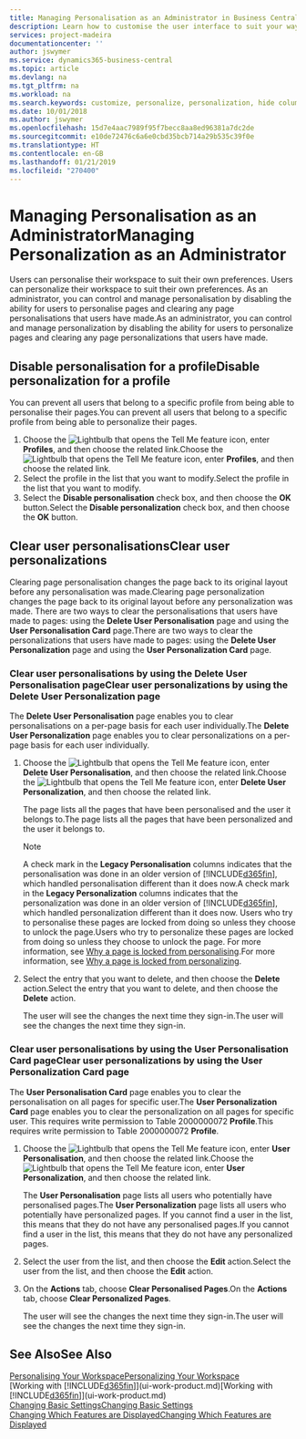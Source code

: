```yaml
---
title: Managing Personalisation as an Administrator in Business Central | Microsoft Docs
description: Learn how to customise the user interface to suit your way of working.
services: project-madeira
documentationcenter: ''
author: jswymer
ms.service: dynamics365-business-central
ms.topic: article
ms.devlang: na
ms.tgt_pltfrm: na
ms.workload: na
ms.search.keywords: customize, personalize, personalization, hide columns, remove fields, move fields
ms.date: 10/01/2018
ms.author: jswymer
ms.openlocfilehash: 15d7e4aac7989f95f7becc8aa8ed96381a7dc2de
ms.sourcegitcommit: e10de72476c6a6e0cbd35bcb714a29b535c39f0e
ms.translationtype: HT
ms.contentlocale: en-GB
ms.lasthandoff: 01/21/2019
ms.locfileid: "270400"
---
```

# <a name="managing-personalization-as-an-administrator"></a><span data-ttu-id="40412-103">Managing Personalisation as an Administrator</span><span class="sxs-lookup"><span data-stu-id="40412-103">Managing Personalization as an Administrator</span></span>
<span data-ttu-id="40412-104"><!--NAV in the Web client--> Users can personalise their workspace to suit their own preferences.</span><span class="sxs-lookup"><span data-stu-id="40412-104"><!--NAV in the Web client--> Users can personalize their workspace to suit their own preferences.</span></span> <span data-ttu-id="40412-105">As an administrator, you can control and manage personalisation by disabling the ability for users to personalise pages and clearing any page personalisations that users have made.</span><span class="sxs-lookup"><span data-stu-id="40412-105">As an administrator, you can control and manage personalization by disabling the ability for users to personalize pages and clearing any page personalizations that users have made.</span></span>

## <a name="disable-personalization-for-a-profile"></a><span data-ttu-id="40412-106">Disable personalisation for a profile</span><span class="sxs-lookup"><span data-stu-id="40412-106">Disable personalization for a profile</span></span>
<span data-ttu-id="40412-107">You can prevent all users that belong to a specific profile from being able to personalise their pages.</span><span class="sxs-lookup"><span data-stu-id="40412-107">You can prevent all users that belong to a specific profile from being able to personalize their pages.</span></span>
1.  <span data-ttu-id="40412-108">Choose the ![Lightbulb that opens the Tell Me feature](media/ui-search/search_small.png "Tell me what you want to do") icon, enter **Profiles**, and then choose the related link.</span><span class="sxs-lookup"><span data-stu-id="40412-108">Choose the ![Lightbulb that opens the Tell Me feature](media/ui-search/search_small.png "Tell me what you want to do") icon, enter **Profiles**, and then choose the related link.</span></span>
2.  <span data-ttu-id="40412-109">Select the profile in the list that you want to modify.</span><span class="sxs-lookup"><span data-stu-id="40412-109">Select the profile in the list that you want to modify.</span></span>
3. <span data-ttu-id="40412-110">Select the **Disable personalisation** check box, and then choose the **OK** button.</span><span class="sxs-lookup"><span data-stu-id="40412-110">Select the **Disable personalization** check box, and then choose the **OK** button.</span></span>

## <a name="clear-user-personalizations"></a><span data-ttu-id="40412-111">Clear user personalisations</span><span class="sxs-lookup"><span data-stu-id="40412-111">Clear user personalizations</span></span>

<span data-ttu-id="40412-112">Clearing page personalisation changes the page back to its original layout before any personalisation was made.</span><span class="sxs-lookup"><span data-stu-id="40412-112">Clearing page personalization changes the page back to its original layout before any personalization was made.</span></span> <span data-ttu-id="40412-113">There are two ways to clear the personalisations that users have made to pages: using the **Delete User Personalisation** page and using the **User Personalisation Card** page.</span><span class="sxs-lookup"><span data-stu-id="40412-113">There are two ways to clear the personalizations that users have made to pages: using the **Delete User Personalization** page and using the **User Personalization Card** page.</span></span>

### <a name="clear-user-personalizations-by-using-the-delete-user-personalization-page"></a><span data-ttu-id="40412-114">Clear user personalisations by using the Delete User Personalisation page</span><span class="sxs-lookup"><span data-stu-id="40412-114">Clear user personalizations by using the Delete User Personalization page</span></span>

<span data-ttu-id="40412-115">The **Delete User Personalisation** page enables you to clear personalisations on a per-page basis for each user individually.</span><span class="sxs-lookup"><span data-stu-id="40412-115">The **Delete User Personalization** page enables you to clear personalizations on a per-page basis for each user individually.</span></span>

1.  <span data-ttu-id="40412-116">Choose the ![Lightbulb that opens the Tell Me feature](media/ui-search/search_small.png "Tell me what you want to do") icon, enter **Delete User Personalisation**, and then choose the related link.</span><span class="sxs-lookup"><span data-stu-id="40412-116">Choose the ![Lightbulb that opens the Tell Me feature](media/ui-search/search_small.png "Tell me what you want to do") icon, enter **Delete User Personalization**, and then choose the related link.</span></span>

    <span data-ttu-id="40412-117">The page lists all the pages that have been personalised and the user it belongs to.</span><span class="sxs-lookup"><span data-stu-id="40412-117">The page lists all the pages that have been personalized and the user it belongs to.</span></span>

    >[!NOTE]
    > <span data-ttu-id="40412-118">A check mark in the **Legacy Personalisation** columns indicates that the personalisation was done in an older version of [!INCLUDE[d365fin](includes/d365fin_md.md)], which handled personalisation different than it does now.</span><span class="sxs-lookup"><span data-stu-id="40412-118">A check mark in the **Legacy Personalization** columns indicates that the personalization was done in an older version of [!INCLUDE[d365fin](includes/d365fin_md.md)], which handled personalization different than it does now.</span></span> <span data-ttu-id="40412-119">Users who try to personalise these pages are locked from doing so unless they choose to unlock the page.</span><span class="sxs-lookup"><span data-stu-id="40412-119">Users who try to personalize these pages are locked from doing so unless they choose to unlock the page.</span></span> <span data-ttu-id="40412-120">For more information, see [Why a page is locked from personalising](ui-personalization-locked.md).</span><span class="sxs-lookup"><span data-stu-id="40412-120">For more information, see [Why a page is locked from personalizing](ui-personalization-locked.md).</span></span>

2. <span data-ttu-id="40412-121">Select the entry that you want to delete, and then choose the **Delete** action.</span><span class="sxs-lookup"><span data-stu-id="40412-121">Select the entry that you want to delete, and then choose the **Delete** action.</span></span>

    <span data-ttu-id="40412-122">The user will see the changes the next time they sign-in.</span><span class="sxs-lookup"><span data-stu-id="40412-122">The user will see the changes the next time they sign-in.</span></span>

### <a name="clear-user-personalizations-by-using-the-user-personalization-card-page"></a><span data-ttu-id="40412-123">Clear user personalisations by using the User Personalisation Card page</span><span class="sxs-lookup"><span data-stu-id="40412-123">Clear user personalizations by using the User Personalization Card page</span></span>

<span data-ttu-id="40412-124">The **User Personalisation Card** page enables you to clear the personalisation on all pages for specific user.</span><span class="sxs-lookup"><span data-stu-id="40412-124">The **User Personalization Card** page enables you to clear the personalization on all pages for specific user.</span></span> <span data-ttu-id="40412-125">This requires write permission to Table 2000000072 **Profile**.</span><span class="sxs-lookup"><span data-stu-id="40412-125">This requires write permission to Table 2000000072 **Profile**.</span></span>

1.  <span data-ttu-id="40412-126">Choose the ![Lightbulb that opens the Tell Me feature](media/ui-search/search_small.png "Tell me what you want to do") icon, enter **User Personalisation**, and then choose the related link.</span><span class="sxs-lookup"><span data-stu-id="40412-126">Choose the ![Lightbulb that opens the Tell Me feature](media/ui-search/search_small.png "Tell me what you want to do") icon, enter **User Personalization**, and then choose the related link.</span></span>

    <span data-ttu-id="40412-127">The **User Personalisation** page lists all users who potentially have personalised pages.</span><span class="sxs-lookup"><span data-stu-id="40412-127">The **User Personalization** page lists all users who potentially have personalized pages.</span></span> <span data-ttu-id="40412-128">If you cannot find a user in the list, this means that they do not have any personalised pages.</span><span class="sxs-lookup"><span data-stu-id="40412-128">If you cannot find a user in the list, this means that they do not have any personalized pages.</span></span>

2. <span data-ttu-id="40412-129">Select the user from the list, and then choose the **Edit** action.</span><span class="sxs-lookup"><span data-stu-id="40412-129">Select the user from the list, and then choose the **Edit** action.</span></span>

3.  <span data-ttu-id="40412-130">On the **Actions** tab, choose **Clear Personalised Pages**.</span><span class="sxs-lookup"><span data-stu-id="40412-130">On the **Actions** tab, choose **Clear Personalized Pages**.</span></span>

    <span data-ttu-id="40412-131">The user will see the changes the next time they sign-in.</span><span class="sxs-lookup"><span data-stu-id="40412-131">The user will see the changes the next time they sign-in.</span></span>

## <a name="see-also"></a><span data-ttu-id="40412-132">See Also</span><span class="sxs-lookup"><span data-stu-id="40412-132">See Also</span></span>
[<span data-ttu-id="40412-133">Personalising Your Workspace</span><span class="sxs-lookup"><span data-stu-id="40412-133">Personalizing Your Workspace</span></span>](ui-personalization-user.md)  
<span data-ttu-id="40412-134">[Working with [!INCLUDE[d365fin](includes/d365fin_md.md)]](ui-work-product.md)</span><span class="sxs-lookup"><span data-stu-id="40412-134">[Working with [!INCLUDE[d365fin](includes/d365fin_md.md)]](ui-work-product.md)</span></span>  
[<span data-ttu-id="40412-135">Changing Basic Settings</span><span class="sxs-lookup"><span data-stu-id="40412-135">Changing Basic Settings</span></span>](ui-change-basic-settings.md)  
[<span data-ttu-id="40412-136">Changing Which Features are Displayed</span><span class="sxs-lookup"><span data-stu-id="40412-136">Changing Which Features are Displayed</span></span>](ui-experiences.md)  
